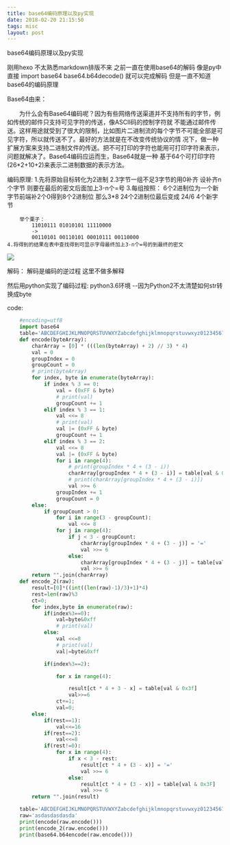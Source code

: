 ```yaml
---
title: base64编码原理以及py实现
date: 2018-02-20 21:15:50
tags: misc
layout: post
---
```

base64编码原理以及py实现
<!--more-->
刚用hexo 不太熟悉markdown排版不来
之前一直在使用base64的解码
像是py中直接
	import base64
	base64.b64decode()
就可以完成解码
但是一直不知道base64的编码原理

Base64由来：
	
　　为什么会有Base64编码呢？因为有些网络传送渠道并不支持所有的字节，例如传统的邮件只支持可见字符的传送，像ASCII码的控制字符就 不能通过邮件传送。这样用途就受到了很大的限制，比如图片二进制流的每个字节不可能全部是可见字符，所以就传送不了。最好的方法就是在不改变传统协议的情 况下，做一种扩展方案来支持二进制文件的传送。把不可打印的字符也能用可打印字符来表示，问题就解决了。Base64编码应运而生，Base64就是一种 基于64个可打印字符(26*2+10+2)来表示二进制数据的表示方法。


编码原理:
	1.先将原始目标转化为2进制
	2.3字节一组不足3字节的用0补齐
		设补齐n个字节
		则要在最后的密文后面加上3-n个=号
	3.每组按照：
		6个2进制位为一个新字节前端补2个0得到8个2进制位
		那么3*8 24个2进制位最后变成 24/6 4个新字节
		
		举个栗子：
			11010111 01010101 11110000
			->
			00110101 00110101 00010111 00110000
	4.将得到的结果在表中查找得到可显示字母最终加上3-n个=号的到最终的密文

![](/biao.jpg)


解码：
	解码是编码的逆过程 这里不做多解释


然后用python实现了编码过程:
python3.6环境
--因为Python2不太清楚如何str转换成byte


code: 
```python
	#encoding=utf8
	import base64
	table='ABCDEFGHIJKLMNOPQRSTUVWXYZabcdefghijklmnopqrstuvwxyz0123456789+/'
	def encode(byteArray):
    	charArray = [0] * (((len(byteArray) + 2) // 3) * 4)
    	val = 0
    	groupIndex = 0
    	groupCount = 0
    	# print(byteArray)
    	for index, byte in enumerate(byteArray):
        	if index % 3 == 0:
            	val = (0xFF & byte)
            	# print(val)
            	groupCount += 1
        	elif index % 3 == 1:
            	val <<= 8
            	# print(val)
            	val |= (0xFF & byte)
            	groupCount += 1
        	elif index % 3 == 2:
            	val <<= 8
            	val |= (0xFF & byte)
            	for i in range(4):
                	# print(groupIndex * 4 + (3 - i))
                	charArray[groupIndex * 4 + (3 - i)] = table[val & 0x3F]
                	# print(charArray[groupIndex * 4 + (3 - i)])
                	val >>= 6
            	groupIndex += 1
            	groupCount = 0
    	else:
        	if groupCount > 0:
            	for i in range(3 - groupCount):
                	val <<= 8
            	for j in range(4):
                	if j < 3 - groupCount:
                    	charArray[groupIndex * 4 + (3 - j)] = '='
                    	val >>= 6
                	else:
                    	charArray[groupIndex * 4 + (3 - j)] = table[val & 0x3F]
                    	val >>= 6
    	return "".join(charArray)
	def encode_2(raw):
    	result=[0]*((int((len(raw)-1)/3)+1)*4)
    	rest=len(raw)%3
    	ct=0;
    	for index,byte in enumerate(raw):
        	if(index%3==0):
            	val=byte&0xff
            	# print(val)
        	else:
            	val <<=8
            	# print(val)
            	val|=byte&0xff

        	if(index%3==2):

            	for x in range(4):

                	result[ct * 4 + 3 - x] = table[val & 0x3f]
                	val>>=6
            	ct+=1;
            	val=0;
    	else:
        	if(rest==1):
            	val<<=16
        	if(rest==2):
            	val<<=8
        	if(rest!=0):
            	for x in range(4):
                	if x < 3 - rest:
                    	result[ct * 4 + (3 - x)] = '='
                    	val >>= 6
                	else:
                    	result[ct * 4 + (3 - x)] = table[val & 0x3F]
                    	val >>= 6
    	return "".join(result)

	table='ABCDEFGHIJKLMNOPQRSTUVWXYZabcdefghijklmnopqrstuvwxyz0123456789+/'
	raw='asdasdasdasda'
	print(encode(raw.encode()))
	print(encode_2(raw.encode()))
	print(base64.b64encode(raw.encode()))
```